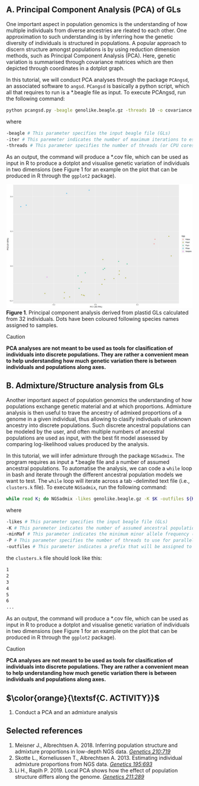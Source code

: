 ## A. Principal Component Analysis (PCA) of GLs
One important aspect in population genomics is the understanding of how multiple individuals from diverse ancestries are rleated to each other. One approximation to such understanding is by inferring how the genetic diversity of individuals is structured in populations. A popular approach to discern structure amongst populations is by using reduction dimension methods, such as Principal Component Analysis (PCA). Here, genetic variation is summarised through covariance matrices which are then depicted through coordinates in a dotplot graph. 

In this tutorial, we will conduct PCA analyses through the package `PCAngsd`, an associated software to `angsd`. `PCangsd` is basically a python script, which all that requires to run is a \*.beagle file as input. To execute PCAngsd, run the following command:

```bash
python pcangsd.py -beagle genolike.beagle.gz -threads 10 -o covariance.outfile -iter 10000
```

where

```bash
-beagle # This parameter specifies the input beagle file (GLs)
-iter # This paremeter indicates the number of maximum iterations to estimate allele frequencies (is good to increase it since the default is 100 and might not be enough whenever large number of individuals are being analysed). The analysis will stop once the pogram reaches a level of confidence on the estimation of allele frequences.
-threads # This parameter specifies the number of threads (or CPU cores) to use for parallel processing. Increase this parameter whenever working with large genomes and many individuals.
```

As an output, the command will produce a \*.cov file, which can be used as input in R to produce a dotplot and visualise genetic variation of individuals in two dimensions (see Figure 1 for an example on the plot that can be produced in R through the `ggplot2` package).

![Figure 1](https://github.com/siriusb-nox/PopGen_DARWIN_2024/blob/main/IMG/32S_PCAngsd.CP.jpg)
**Figure 1**. Principal component analysis derived from plastid GLs calculated from 32 individuals. Dots have been coloured following species names assigned to samples. 

>[!CAUTION]
>**PCA analyses are not meant to be used as tools for clasification of individuals into discrete populations. They are rather a convenient mean to help understanding how much genetic variation there is between individuals and populations along axes.**


## B. Admixture/Structure analysis from GLs
Another important aspect of population genomics the understanding of how populations exchange genetic material and at which proportions. Admixture analysis is then useful to trave the ancestry of admixed proportions of a genome in a given individual, thus allowing to clasify indivduals of unknown ancestry into discrete populations. Such discrete ancestral populations can be modeled by the user, and often multiple numbers of ancestral populations are used as input, with the best fit model assessed by comparing log-likelihood values produced by the analysis. 

In this tutorial, we will infer admixture through the package `NGSadmix`. The program requires as input a \*.beagle file and a number of assumed ancestral populations. To automatise the analysis, we can code a `while` loop in bash and iterate through the different ancestral population models we want to test. The `while` loop will iterate across a tab -delimited text file (i.e., `clusters.k` file). To execute `NGSadmix`, run the following command:

```bash
while read K; do NGSadmix -likes genolike.beagle.gz -K $K -outfiles ${K}.NGSadmix.out -minMaf 0.05 -P 8; done < clusters.k
```

where

```bash
-likes # This parameter specifies the input beagle file (GLs)
-K # This paremeter indicates the number of assumed ancestral populations that will be modeled. It can range from 1 to any number of your choice.,
-minMaf # This parameter indicates the minimum minor allele frequency (is a filtering criterium).
-P # This parameter specifies the number of threads to use for parallel processing. Increase this parameter whenever working with large genomes and many individuals.
-outfiles # This parameter indicates a prefix that will be assigned to the output files.
```

the `clusters.k` file should look like this:

```bash
1
2
3
4
5
6
...
```

As an output, the command will produce a \*.cov file, which can be used as input in R to produce a dotplot and visualise genetic variation of individuals in two dimensions (see Figure 1 for an example on the plot that can be produced in R through the `ggplot2` package).

>[!CAUTION]
>**PCA analyses are not meant to be used as tools for clasification of individuals into discrete populations. They are rather a convenient mean to help understanding how much genetic variation there is between individuals and populations along axes.**

## $\color{orange}{\textsf{C. ACTIVITY}}$
1. Conduct a PCA and an admixture analysis


## Selected references
1. Meisner J., Albrechtsen A. 2018. Inferring population structure and admixture proportions in low-depth NGS data. [_Genetics 210:719_](https://academic.oup.com/genetics/article/210/2/719/5931101)
2. Skotte L., Korneliussen T., Albrechtsen A. 2013. Estimating individual admixture proportions from NGS data. [_Genetics 195:693_](https://academic.oup.com/genetics/article/195/3/693/5935455)
3. Li H., Raplh P. 2019. Local PCA shows how the effect of population structure differs along the genome. [_Genetics 211:289_](https://academic.oup.com/genetics/article/211/1/289/5931130)
